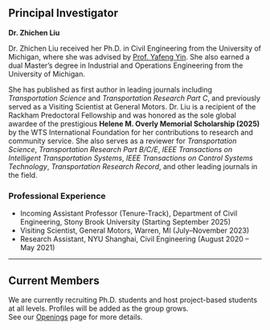 
## Principal Investigator

**Dr. Zhichen Liu**  


Dr. Zhichen Liu received her Ph.D. in Civil Engineering from the University of Michigan, where she was advised by [Prof. Yafeng Yin](https://cee.engin.umich.edu/people/yin-yafeng/). She also earned a dual Master’s degree in Industrial and Operations Engineering from the University of Michigan.

She has published as first author in leading journals including *Transportation Science* and *Transportation Research Part C*, and previously served as a Visiting Scientist at General Motors. Dr. Liu is a recipient of the Rackham Predoctoral Fellowship and was honored as the sole global awardee of the prestigious **Helene M. Overly Memorial Scholarship (2025)** by the WTS International Foundation for her contributions to research and community service.  She also serves as a reviewer for *Transportation Science*, *Transportation Research Part B/C/E*, *IEEE Transactions on Intelligent Transportation Systems*, *IEEE Transactions on Control Systems Technology*, *Transportation Research Record*, and other leading journals in the field.


### Professional Experience

- Incoming Assistant Professor (Tenure-Track), Department of Civil Engineering, Stony Brook University (Starting September 2025)  
- Visiting Scientist, General Motors, Warren, MI (July–November 2023)  
- Research Assistant, NYU Shanghai, Civil Engineering (August 2020 – May 2021)

---

## Current Members

We are currently recruiting Ph.D. students and host project-based students at all levels. Profiles will be added as the group grows.  
See our [Openings](/opening) page for more details.

